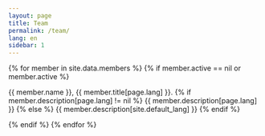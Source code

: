 ```yaml
---
layout: page
title: Team
permalink: /team/
lang: en
sidebar: 1
---
```


{% for member in site.data.members %}
{% if member.active == nil or member.active %}
<div class="member">
  <span class="member-photo photo-{{ member.id }}" default="{{ asset_path silhouette.jpg }}"></span>
  <p>
  <span class="member-name">{{ member.name }}, {{ member.title[page.lang] }}.</span>
  {% if member.description[page.lang] != nil %}
    {{ member.description[page.lang] }}
  {% else %}
    {{ member.description[site.default_lang] }}
  {% endif %}
  </p>
</div>
{% endif %}
{% endfor %}
